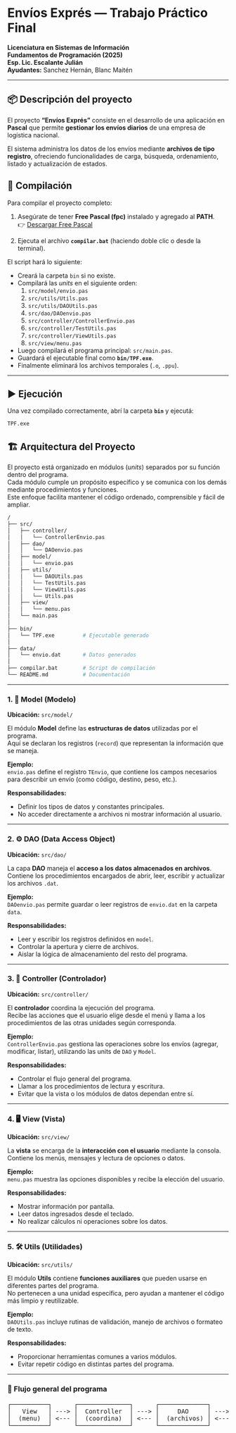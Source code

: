 # Envíos Exprés — Trabajo Práctico Final

**Licenciatura en Sistemas de Información**  
**Fundamentos de Programación (2025)**  
**Esp. Lic. Escalante Julián**  
**Ayudantes:** Sanchez Hernán, Blanc Maitén  

---

## 📦  Descripción del proyecto

El proyecto **“Envíos Exprés”** consiste en el desarrollo de una aplicación en **Pascal** que permite **gestionar los envíos diarios** de una empresa de logística nacional.  

El sistema administra los datos de los envíos mediante **archivos de tipo registro**, ofreciendo funcionalidades de carga, búsqueda, ordenamiento, listado y actualización de estados.


## 🧩 Compilación

Para compilar el proyecto completo:

1. Asegúrate de tener **Free Pascal (fpc)** instalado y agregado al **PATH**.  
   👉 [Descargar Free Pascal](https://www.freepascal.org/download.html)

2. Ejecuta el archivo **`compilar.bat`** (haciendo doble clic o desde la terminal).

El script hará lo siguiente:
- Creará la carpeta `bin` si no existe.  
- Compilará las *units* en el siguiente orden:
  1. `src/model/envio.pas`  
  2. `src/utils/Utils.pas`  
  3. `src/utils/DAOUtils.pas`  
  4. `src/dao/DAOenvio.pas`  
  5. `src/controller/ControllerEnvio.pas`  
  6. `src/controller/TestUtils.pas`  
  7. `src/controller/ViewUtils.pas`  
  8. `src/view/menu.pas`
- Luego compilará el programa principal: `src/main.pas`.
- Guardará el ejecutable final como **`bin/TPF.exe`**.
- Finalmente eliminará los archivos temporales (`.o`, `.ppu`).

---

## ▶️ Ejecución

Una vez compilado correctamente, abrí la carpeta **`bin`** y ejecutá:

```bash
TPF.exe
```

## 🏗️ Arquitectura del Proyecto

El proyecto está organizado en módulos (*units*) separados por su función dentro del programa.  
Cada módulo cumple un propósito específico y se comunica con los demás mediante procedimientos y funciones.  
Este enfoque facilita mantener el código ordenado, comprensible y fácil de ampliar.

```bash
/
├── src/
│   ├── controller/
│   │   └── ControllerEnvio.pas
│   ├── dao/
│   │   └── DAOenvio.pas
│   ├── model/
│   │   └── envio.pas
│   ├── utils/
│   │   └── DAOUtils.pas
│   │   └── TestUtils.pas
│   │   └── ViewUtils.pas
│   │   └── Utils.pas
│   ├── view/
│   │   └── menu.pas
│   └── main.pas
│
├── bin/
│   └── TPF.exe         # Ejecutable generado
│
├── data/
│   └── envio.dat       # Datos generados
│
├── compilar.bat        # Script de compilación
└── README.md           # Documentación
```
---

### 1. 🧩 Model (Modelo)
**Ubicación:** `src/model/`

El módulo **Model** define las **estructuras de datos** utilizadas por el programa.  
Aquí se declaran los registros (`record`) que representan la información que se maneja.

**Ejemplo:**  
`envio.pas` define el registro `TEnvio`, que contiene los campos necesarios para describir un envío (como código, destino, peso, etc.).

**Responsabilidades:**
- Definir los tipos de datos y constantes principales.  
- No acceder directamente a archivos ni mostrar información al usuario.

---

### 2. ⚙️ DAO (Data Access Object)
**Ubicación:** `src/dao/`

La capa **DAO** maneja el **acceso a los datos almacenados en archivos**.  
Contiene los procedimientos encargados de abrir, leer, escribir y actualizar los archivos `.dat`.

**Ejemplo:**  
`DAOenvio.pas` permite guardar o leer registros de `envio.dat` en la carpeta `data`.

**Responsabilidades:**
- Leer y escribir los registros definidos en `model`.  
- Controlar la apertura y cierre de archivos.  
- Aislar la lógica de almacenamiento del resto del programa.

---

### 3. 🧠 Controller (Controlador)
**Ubicación:** `src/controller/`

El **controlador** coordina la ejecución del programa.  
Recibe las acciones que el usuario elige desde el menú y llama a los procedimientos de las otras unidades según corresponda.

**Ejemplo:**  
`ControllerEnvio.pas` gestiona las operaciones sobre los envíos (agregar, modificar, listar), utilizando las units de `DAO` y `Model`.

**Responsabilidades:**
- Controlar el flujo general del programa.  
- Llamar a los procedimientos de lectura y escritura.  
- Evitar que la vista o los módulos de datos dependan entre sí.

---

### 4. 🖥️ View (Vista)
**Ubicación:** `src/view/`

La **vista** se encarga de la **interacción con el usuario** mediante la consola.  
Contiene los menús, mensajes y lectura de opciones o datos.

**Ejemplo:**  
`menu.pas` muestra las opciones disponibles y recibe la elección del usuario.

**Responsabilidades:**
- Mostrar información por pantalla.  
- Leer datos ingresados desde el teclado.  
- No realizar cálculos ni operaciones sobre los datos.

---

### 5. 🛠️ Utils (Utilidades)
**Ubicación:** `src/utils/`

El módulo **Utils** contiene **funciones auxiliares** que pueden usarse en diferentes partes del programa.  
No pertenecen a una unidad específica, pero ayudan a mantener el código más limpio y reutilizable.

**Ejemplo:**  
`DAOUtils.pas` incluye rutinas de validación, manejo de archivos o formateo de texto.

**Responsabilidades:**
- Proporcionar herramientas comunes a varios módulos.  
- Evitar repetir código en distintas partes del programa.

---

### 🧭 Flujo general del programa

<pre>
┌──────────┐      ┌──────────────┐      ┌─────────────┐      ┌──────────┐
│   View   │ ---> │  Controller  │ ---> │     DAO     │ ---> │   Data   │
│  (menu)  │ <--- │  (coordina)  │ <--- │  (archivos) │ <--- │  (.dat)  │
└──────────┘      └──────────────┘      └─────────────┘      └──────────┘
</pre>
